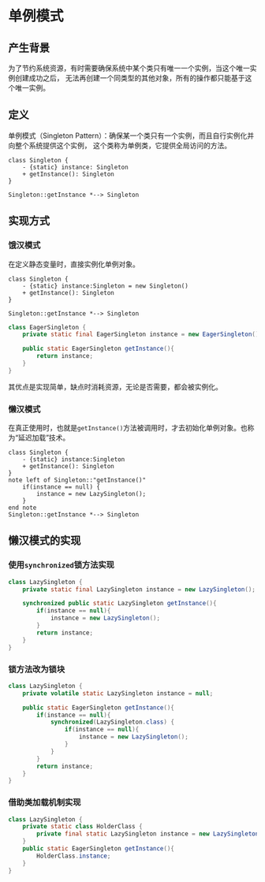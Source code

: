 # 单例模式

## 产生背景
为了节约系统资源，有时需要确保系统中某个类只有唯一一个实例，当这个唯一实例创建成功之后，
无法再创建一个同类型的其他对象，所有的操作都只能基于这个唯一实例。

## 定义
单例模式（Singleton Pattern）：确保某一个类只有一个实例，而且自行实例化并向整个系统提供这个实例，
这个类称为单例类，它提供全局访问的方法。

```{uml}
class Singleton {
    - {static} instance: Singleton
    + getInstance(): Singleton
}

Singleton::getInstance *--> Singleton
```


## 实现方式
### 饿汉模式
在定义静态变量时，直接实例化单例对象。
```{uml}
class Singleton {
    - {static} instance:Singleton = new Singleton()
    + getInstance(): Singleton
}

Singleton::getInstance *--> Singleton
```

```java
class EagerSingleton {
    private static final EagerSingleton instance = new EagerSingleton();

    public static EagerSingleton getInstance(){
        return instance;
    }
}
```
其优点是实现简单，缺点时消耗资源，无论是否需要，都会被实例化。

### 懒汉模式
在真正使用时，也就是`getInstance()`方法被调用时，才去初始化单例对象。也称为“延迟加载”技术。
```{uml}
class Singleton {
    - {static} instance:Singleton
    + getInstance(): Singleton
}
note left of Singleton::"getInstance()"
    if(instance == null) {
        instance = new LazySingleton();
    }
end note
Singleton::getInstance *--> Singleton
```

## 懒汉模式的实现
### 使用`synchronized`锁方法实现
```Java
class LazySingleton {
    private static final LazySingleton instance = new LazySingleton();

    synchronized public static LazySingleton getInstance(){
        if(instance == null){
            instance = new LazySingleton();
        }
        return instance;
    }
}
```

### 锁方法改为锁块
```Java
class LazySingleton {
    private volatile static LazySingleton instance = null;

    public static EagerSingleton getInstance(){
        if(instance == null){
            synchronized(LazySingleton.class) {
                if(instance == null){
                    instance = new LazySingleton();
                }
            }
        }
        return instance;
    }
}
```
### 借助类加载机制实现
```Java
class LazySingleton {
    private static class HolderClass {
        private final static LazySingleton instance = new LazySingleton();
    }
    public static EagerSingleton getInstance(){
        HolderClass.instance;
    }
}
```